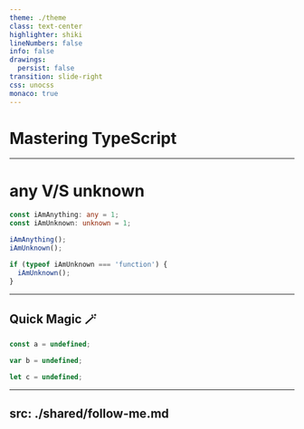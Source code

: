 ```yaml
---
theme: ./theme
class: text-center
highlighter: shiki
lineNumbers: false
info: false
drawings:
  persist: false
transition: slide-right
css: unocss
monaco: true
---
```


# Mastering TypeScript

---

# any V/S unknown

```ts {monaco}
const iAmAnything: any = 1;
const iAmUnknown: unknown = 1;

iAmAnything();
iAmUnknown();

if (typeof iAmUnknown === 'function') {
  iAmUnknown();
}
```

<!-- 
While `any` type is a necessary feature for TypeScript, and is primarily used for backward compatibility with JavaScript, its usage should be limited as much as possible, its excessive use will quickly lead to coding errors that will be difficult to find.
-->

---

## Quick Magic 🪄

<div class="mt-6"></div>

```ts {monaco}
const a = undefined;

var b = undefined;

let c = undefined;
```

<!-- 
It is able to infer the type based on variable type as well
-->

---
src: ./shared/follow-me.md
---
